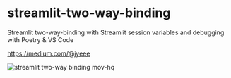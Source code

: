 # streamlit-two-way-binding
Streamlit two-way-binding with Streamlit session variables and debugging with Poetry & VS Code

https://medium.com/@jyeee

![streamlit two-way binding mov-hq](https://github.com/jwsy/streamlit-two-way-binding/assets/446031/1e378503-f689-4013-b1b5-4c36791ff8dd)
